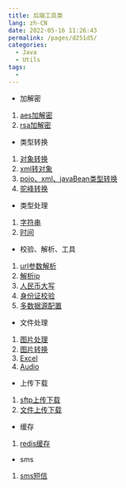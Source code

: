 ```yaml
---
title: 后端工具类
lang: zh-CN
date: 2022-05-16 11:26:43
permalink: /pages/d251d5/
categories: 
  - Java
  - Utils
tags: 
  - 
---
```


- 加解密
1. [aes加解密](./components/aes.md)
2. [rsa加解密](components/rsa.md)

- 类型转换
1. [对象转换](./components/objectConvert.md)
2. [xml转对象](./components/xmlToObject.md)
3. [pojo、xml、javaBean类型转换](./components/pojoXmlJavaBean.md)
4. [驼峰转换](./components/hump.md)

- 类型处理
1. [字符串](./components/string.md)
2. [时间](./components/date.md)

- 校验、解析、工具
1. [url参数解析](./components/url.md)
2. [解析ip](./components/ip.md)
3. [人民币大写](./components/rmbUpper.md)
4. [身份证校验](./components/idCard.md)
5. [多数据源配置](./components/dataSourcesConfig.md)

- 文件处理
1. [图片处理](./components/handleImage.md)
2. [图片转换](./components/transformImage.md)
3. [Excel](./components/excel.md)
4. [Audio](./components/audio.md)

- 上传下载
1. [sftp上传下载](./components/sftp.md)
2. [文件上传下载](./components/file.md)

- 缓存
1. [redis缓存](./components/redis.md)

- sms
1. [sms短信](./components/sms.md)
